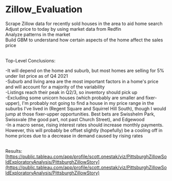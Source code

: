 # Zillow_Evaluation
Scrape Zillow data for recently sold houses in the area to aid home search <br/>
Adjust price to today by using market data from Redfin <br/>
Analyze patterns in the market <br/>
Build GBM to understand how certain aspects of the home affect the sales price <br/><br/>



Top-Level Conclusions:<br/>

-It will depend on the home and suburb, but most homes are selling for 5% under list price as of Q4 2021 <br/>
-Suburb and living area are the most important factors in a home's price and will account for a majority of the variability <br/>
-Listings reach their peak in Q2/3, so inventory should pick up <br/>
-Excluding some unicorn houses (which probably are smaller and fixer-upper), I'm probably not going to find a house in my price range in the suburbs I've lived in (Regent Square and Squirrel Hill South), though I would jump at those fixer-upper opportunities.  Best bets are Swisshelm Park, Swissvale (the good part, not past Church Street), and Edgewood <br/>
-In a macro sense, rising interest rates should increase monthly payments.  However, this will probably be offset slightly (hopefully) be a cooling off in home prices due to a decrease in demand caused by rising rates<br/><br/>

Results: [https://public.tableau.com/app/profile/scott.onestak/viz/PittsburghZillowSoldExploratoryAnalysis/PittsburghZillowStory](https://public.tableau.com/app/profile/scott.onestak/viz/PittsburghZillowSoldExploratoryAnalysis/PittsburghZillowStory)
